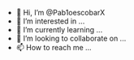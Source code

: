 - 👋 Hi, I’m @Pab1oescobarX
- 👀 I’m interested in ...
- 🌱 I’m currently learning ...
- 💞️ I’m looking to collaborate on ...
- 📫 How to reach me ...

<!---
Pab1oescobarX/Pab1oescobarX is a ✨ special ✨ repository because its `README.md` (this file) appears on your GitHub profile.
You can click the Preview link to take a look at your changes.
--->
